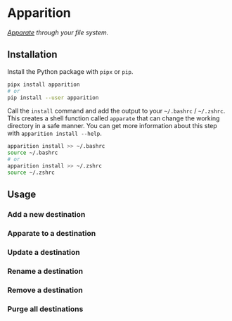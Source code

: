 # Apparition

*[Apparate][hp-wiki] through your file system.*

[hp-wiki]: https://harrypotter.fandom.com/wiki/Apparition

## Installation

Install the Python package with `pipx` or `pip`.

```bash
pipx install apparition
# or
pip install --user apparition
```

Call the `install` command and add the output to your `~/.bashrc` / `~/.zshrc`.
This creates a shell function called `apparate` that can change the working directory in a safe manner.
You can get more information about this step with `apparition install --help`.

```bash
apparition install >> ~/.bashrc
source ~/.bashrc
# or
apparition install >> ~/.zshrc
source ~/.zshrc
```

## Usage

### Add a new destination

### Apparate to a destination

### Update a destination

### Rename a destination

### Remove a destination

### Purge all destinations


